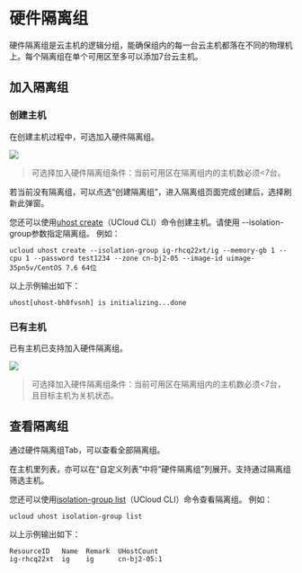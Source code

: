 

# 硬件隔离组


硬件隔离组是云主机的逻辑分组，能确保组内的每一台云主机都落在不同的物理机上。每个隔离组在单个可用区至多可以添加7台云主机。

## 加入隔离组

### 创建主机

在创建主机过程中，可选加入硬件隔离组。

![](https://www-s.ucloud.cn/2025/05/4772c15a0c2de681615d28011d003b89_1746759010220.png)

> 可选择加入硬件隔离组条件：当前可用区在隔离组内的主机数必须<7台。

若当前没有隔离组，可以点选“创建隔离组”，进入隔离组页面完成创建后，选择刷新此弹窗。

您还可以使用[uhost create](cli/cmd/ucloud/uhost/create)（UCloud CLI）命令创建主机。请使用 --isolation-group参数指定隔离组。
例如：
```
ucloud uhost create --isolation-group ig-rhcq22xt/ig --memory-gb 1 --cpu 1 --password test1234 --zone cn-bj2-05 --image-id uimage-35pn5v/CentOS 7.6 64位
```
以上示例输出如下：
```
uhost[uhost-bh0fvsnh] is initializing...done
```

### 已有主机

已有主机已支持加入硬件隔离组。

![](https://www-s.ucloud.cn/2025/05/cc385ad027433d5776aa1daabf4f500d_1746758884465.png)

> 可选择加入硬件隔离组条件：当前可用区在隔离组内的主机数必须<7台，且目标主机为关机状态。


## 查看隔离组

通过硬件隔离组Tab，可以查看全部隔离组。

在主机里列表，亦可以在“自定义列表”中将“硬件隔离组”列展开。支持通过隔离组筛选主机。

您还可以使用[isolation-group list](cli/cmd/ucloud/uhost/isolation-group/list)（UCloud CLI）命令查看隔离组。
例如：
```
ucloud uhost isolation-group list
```
以上示例输出如下：
```
ResourceID   Name  Remark  UHostCount
ig-rhcq22xt  ig    ig      cn-bj2-05:1
```

